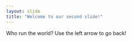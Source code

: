 ```yaml
---
layout: slide
title: "Welcome to our second slide!"
---
```

Who run the world?
Use the left arrow to go back!

